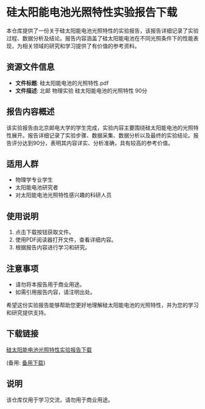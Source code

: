 # 硅太阳能电池光照特性实验报告下载

本仓库提供了一份关于硅太阳能电池光照特性的实验报告，该报告详细记录了实验过程、数据分析及结论。报告内容涵盖了硅太阳能电池在不同光照条件下的性能表现，为相关领域的研究和学习提供了有价值的参考资料。

## 资源文件信息

- **文件标题**: 硅太阳能电池的光照特性.pdf
- **文件描述**: 北邮 物理实验 硅太阳能电池的光照特性 90分

## 报告内容概述

该实验报告由北京邮电大学的学生完成，实验内容主要围绕硅太阳能电池的光照特性展开。报告详细记录了实验步骤、数据采集、数据分析以及最终的实验结论。报告评分达到90分，表明其内容详实、分析准确，具有较高的参考价值。

## 适用人群

- 物理学专业学生
- 太阳能电池研究者
- 对太阳能电池光照特性感兴趣的科研人员

## 使用说明

1. 点击下载按钮获取文件。
2. 使用PDF阅读器打开文件，查看详细内容。
3. 根据报告内容进行学习和研究。

## 注意事项

- 请勿将本报告用于商业用途。
- 如需引用报告内容，请注明出处。

希望这份实验报告能够帮助您更好地理解硅太阳能电池的光照特性，并为您的学习和研究提供支持。

## 下载链接
[硅太阳能电池光照特性实验报告下载](https://pan.quark.cn/s/6dd8b176a52a) 

(备用: [备用下载](https://pan.baidu.com/s/1MdAVserX3a09qHDSxFzEnw?pwd=1234))

## 说明

该仓库仅用于学习交流，请勿用于商业用途。
